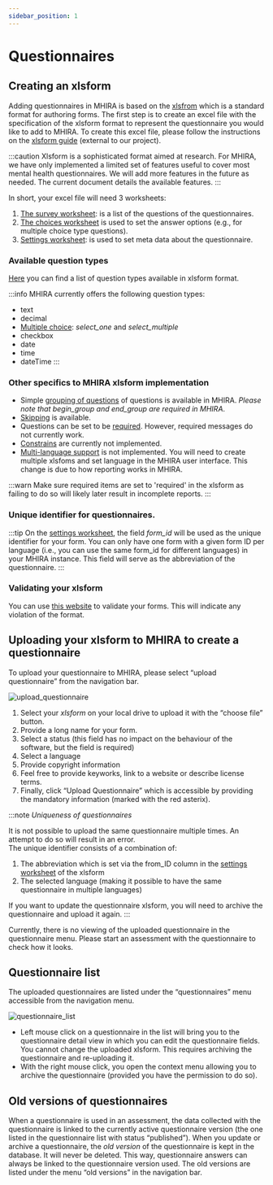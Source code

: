```yaml
---
sidebar_position: 1
---
```


# Questionnaires 

## Creating an xlsform
Adding questionnaires in MHIRA is based on the [xlsfrom](https://xlsform.org/) which is a standard format for authoring forms. 
The first step is to create an excel file with the specification of the xlsform format to represent the questionnaire you would like to add to MHIRA. 
To create this excel file, please follow the instructions on the [xlsform guide](https://xlsform.org/) (external to our project).

:::caution
Xlsform is a sophisticated format aimed at research. For MHIRA, we have only implemented a limited set of features useful to cover most mental health questionnaires. We will add more features in the future as needed. The current document details the available features.
:::

 In short, your excel file will need 3 worksheets:
1. [The survey worksheet](https://xlsform.org/en/#the-survey-worksheet): is a list of the questions of the questionnaires.
2. [The choices worksheet](https://xlsform.org/en/#the-choices-worksheet) is used to set the answer options (e.g., for multiple choice type questions).
3. [Settings worksheet](https://xlsform.org/en/#settings-worksheet): is used to set meta data about the questionnaire.



### Available question types

[Here](https://xlsform.org/en/#question-types) you can find a list of question types available in xlsform format.  

:::info
MHIRA currently offers the following question types:
- text
- decimal
- [Multiple choice](https://xlsform.org/en/#multiple-choice): *select_one* and *select_multiple*
- checkbox
- date
- time
- dateTime
:::

### Other specifics to MHIRA xlsform implementation

- Simple  [grouping of questions](https://xlsform.org/en/#grouping-questions) of questions is available in MHIRA. *Please note that begin_group and end_group are required in MHIRA*. 
- [Skipping](https://xlsform.org/en/#skipping) is available. 
- Questions can be set to be [required](https://xlsform.org/en/#required). However, required messages do not currently work.
- [Constrains](https://xlsform.org/en/#constraints) are currently not implemented.
- [Multi-language support](https://xlsform.org/en/#multiple-language-support) is not implemented. You will need to create multiple xlsfoms and set language in the MHIRA user interface. This change is due to how reporting works in MHIRA. 

:::warn
Make sure required items are set to 'required' in the xlsform as
failing to do so will likely later result in incomplete reports. 
:::

### Unique identifier for questionnaires.

:::tip
On the [settings worksheet](https://xlsform.org/en/#settings-worksheet), the field *form_id* will be used as the unique identifier for your form. You can only have one form with a given form ID per language (i.e., you can use the same form_id for different languages) in your MHIRA instance.  This field will serve as the abbreviation of the questionnaire.
:::

### Validating your xlsform

You can use [this website](https://getodk.org/xlsform/) to validate your forms. This will indicate any violation of the format. 

## Uploading your xlsform to MHIRA to create a questionnaire

To upload your questionnaire to MHIRA, please select “upload questionnaire” from the navigation bar. 

![upload_questionnaire](./img/upload-questionnaire.png "Uploading questionnaires")


1. Select your *xlsform* on your local drive to upload it with the “choose file” button.
2. Provide a long name for your form. 
3. Select a status (this field has no impact on the behaviour of the software, but the field is required)
4. Select a language
5. Provide copyright information
6. Feel free to provide keyworks, link to a website or describe license terms. 
7. Finally, click “Upload Questionnaire” which is accessible by providing the mandatory information (marked with the red asterix). 

:::note
*Uniqueness of questionnaires*

It is not possible to upload the same questionnaire multiple times. An attempt to do so will result in an error.  
The unique identifier consists of a combination of:
1. The abbreviation which is set via the from_ID column in the [settings worksheet](https://xlsform.org/en/#settings-worksheet) of the xlsform
2. The selected language (making it possible to have the same questionnaire in multiple languages)  

If you want to update the questionnaire xlsform, you will need to archive the questionnaire and upload it again.
:::

Currently, there is no viewing of the uploaded questionnaire in the questionnaire menu. Please start an assessment with the questionnaire to check how it looks. 

## Questionnaire list

The uploaded questionnaires are listed under the “questionnaires” menu accessible from the navigation menu. 

![questionnaire_list](./img/questionnaire-list.png "questionnaire list")

- Left mouse click on a questionnaire in the list will bring you to the questionnaire detail view in which you can edit the questionnaire fields. You cannot change the uploaded xlsform. This requires archiving the questionnaire and re-uploading it. 
- With the right mouse click, you open the context menu allowing you to archive the questionnaire (provided you have the permission to do so). 

 ##  Old versions of questionnaires

When a questionnaire is used in an assessment, the data collected with the questionnaire is linked to the currently active questionnaire version (the one listed in the questionnaire list with status “published”). When you update or archive a questionnaire, the *old version* of the questionnaire is kept in the database. It will never be deleted.  This way, questionnaire answers can always be linked to the questionnaire version used. The old versions are listed under the menu “old versions” in the navigation bar. 
